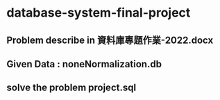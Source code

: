 # database-system-final-project
## Problem describe in 資料庫專題作業-2022.docx
## Given Data : noneNormalization.db
## solve the problem project.sql
